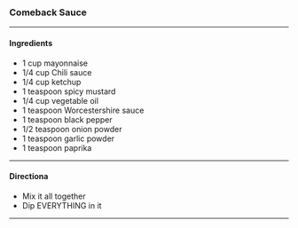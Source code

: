 ### Comeback Sauce
---
#### Ingredients
- 1 cup mayonnaise		
- 1/4 cup Chili sauce	
- 1/4 cup ketchup		
- 1 teaspoon spicy mustard
- 1/4 cup vegetable oil		
- 1 teaspoon Worcestershire sauce		
- 1 teaspoon black pepper		
- 1/2 teaspoon onion powder
- 1 teaspoon garlic powder
- 1 teaspoon paprika
---
#### Directiona
- Mix it all together
- Dip EVERYTHING in it
---